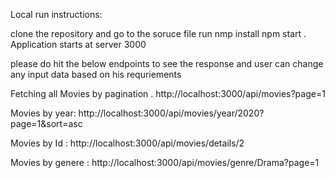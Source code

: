 Local run instructions:

clone the repository and go to the soruce file 
run nmp install
npm start .
Application starts at server 3000 

please do hit the below endpoints to see the response and user can change any input data based on his requriements

Fetching all Movies by pagination .
http://localhost:3000/api/movies?page=1 

Movies by year:
http://localhost:3000/api/movies/year/2020?page=1&sort=asc

Movies by Id : 
http://localhost:3000/api/movies/details/2

Movies by genere : 
http://localhost:3000/api/movies/genre/Drama?page=1


